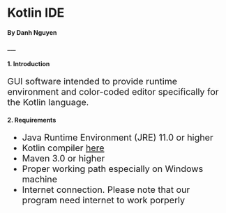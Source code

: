 <h1>Kotlin IDE</h1>
<h4>By Danh Nguyen</h4>
___
<h4>1. Introduction</h4>
<p 
    style="font-size: 20px">GUI software intended to provide runtime environment
    and color-coded editor specifically for the Kotlin language.
</p>
<h4>2. Requirements</h4>
<ul style="font-size: 20px">
    <li>Java Runtime Environment (JRE) 11.0 or higher</li>
    <li>Kotlin compiler <a href="https://github.com/JetBrains/kotlin/releases/tag/v1.4.21">here</a> </li>
    <li>Maven 3.0 or higher</li>
    <li>Proper working path especially on Windows machine</li>
    <li>Internet connection. Please note that our program need internet to work porperly</li>
</ul>
<p style="font-size: 20px">
    
</p>
